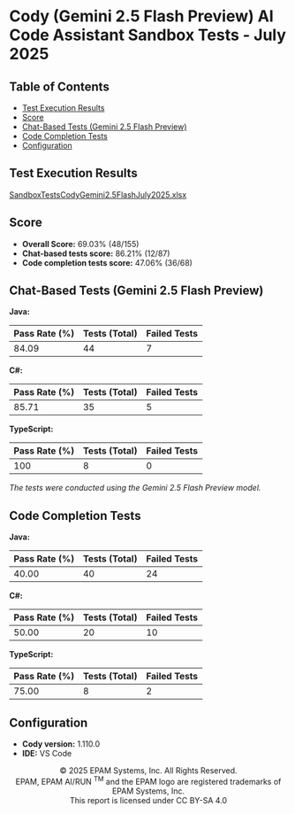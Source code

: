 # Cody (Gemini 2.5 Flash Preview) AI Code Assistant Sandbox Tests - July 2025

## Table of Contents
- [Test Execution Results](#test-execution-results)
- [Score](#score)
- [Chat-Based Tests (Gemini 2.5 Flash Preview)](#chat-based-tests-gemini-25-flash-preview)
- [Code Completion Tests](#code-completion-tests)
- [Configuration](#configuration)

## Test Execution Results

[SandboxTestsCodyGemini2.5FlashJuly2025.xlsx](../../../../../reports/2025/SandboxTestsCodyGemini2.5FlashJuly2025.xlsx)

## Score

- **Overall Score:** 69.03% (48/155)
- **Chat-based tests score:** 86.21% (12/87)
- **Code completion tests score:** 47.06% (36/68)

## Chat-Based Tests (Gemini 2.5 Flash Preview)

**Java:**

| Pass Rate (%) | Tests (Total) | Failed Tests |
|---------------|---------------|--------------|
| 84.09         | 44            | 7            |

**C#:**

| Pass Rate (%) | Tests (Total) | Failed Tests |
|---------------|---------------|--------------|
| 85.71         | 35            | 5            |

**TypeScript:**

| Pass Rate (%) | Tests (Total) | Failed Tests |
|---------------|---------------|--------------|
| 100           | 8             | 0            |

*The tests were conducted using the Gemini 2.5 Flash Preview model.*

## Code Completion Tests

**Java:**

| Pass Rate (%) | Tests (Total) | Failed Tests |
|---------------|---------------|--------------|
| 40.00         | 40            | 24           |

**C#:**

| Pass Rate (%) | Tests (Total) | Failed Tests |
|---------------|---------------|--------------|
| 50.00         | 20            | 10           |

**TypeScript:**

| Pass Rate (%) | Tests (Total) | Failed Tests |
|---------------|---------------|--------------|
| 75.00         | 8             | 2            |

## Configuration

- **Cody version:** 1.110.0
- **IDE:** VS Code

<p style="text-align: center;">    © 2025 EPAM Systems, Inc. All Rights Reserved.<br/>    EPAM, EPAM AI/RUN <sup>TM</sup> and the EPAM logo are registered trademarks of EPAM Systems, Inc.<br>    This report is licensed under CC BY-SA 4.0<br/></p>

